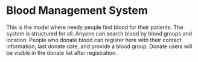 # Blood Management System
 
This is the model where needy people find blood for their patients. The system is structured for all. Anyone can search blood by blood groups and location. People who donate blood can register here with their contact information, last donate date, and provide a blood group. Donate users will be visible in the donate list after registration.
